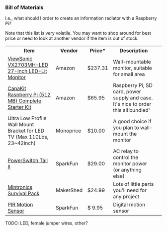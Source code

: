 
### Bill of Materials

I.e., what should I order to create an information radiator with a
Raspberry Pi?

Note that this list is very volatile. You may want to shop around for best
price or need to look at another vendor if the item is out of stock.

<table>
  <tr>
    <th>Item</th>
    <th>Vendor</th>
    <th>Price*</th>
    <th>Description<th>
  </tr>
  <tr>
    <td>
      <a href="http://www.amazon.com/gp/product/B008A3KFB8/">ViewSonic VX2703MH-LED 27-Inch LED-Lit Monitor</a>
    </td>
    <td>Amazon</td>
    <td>$237.31</td>
    <td>Wall-mountable monitor, suitable for small area</td>
  </tr>
  <tr>
    <td>
      <a href="http://www.amazon.com/CanaKit-Raspberry-Complete-Original-Preloaded/dp/B008XVAVAW/">CanaKit Raspberry Pi (512 MB) Complete Starter Kit</a>
    </td>
    <td>Amazon</td>
    <td>$65.95</td>
    <td>Raspberry Pi, SD card, power supply and case. It's nice to order this all bundled'</td>
  </tr>
  <tr>
    <td>Ultra Low Profile Wall Mount Bracket for LED TV (Max 110Lbs, 23~42inch)</td>
    <td>Monoprice</td>
    <td>$10.00</td>
    <td>A good choice if you plan to wall-mount the monitor</td>
  </tr>
  <tr>
    <td><a href="https://www.sparkfun.com/orders/652642">PowerSwitch Tail II</a></td>
    <td>SparkFun</td>
    <td>$29.00</td>
    <td>AC relay to control the monitor power (or anything else)</td>
  </tr>
  <tr>
    <td><a href="http://www.makershed.com/Mintronics_Survival_Pack_p/mstin2.htm">Mintronics Survival Pack</a></td>
    <td>MakerShed</td>
    <td>$24.99</td>
    <td>Lots of little parts you'll need for any project.</td>
  </tr>
  <tr>
    <td><a href="https://www.sparkfun.com/products/8630">PIR Motion Sensor</a></td>
    <td>SparkFun</td>
    <td>$  9.95</td>
    <td>Digital motion sensor</td>
  </tr>
</table>

TODO: LED, female jumper wires, other?


